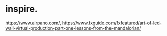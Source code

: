 # inspire.
https://www.airpano.com/, https://www.fxguide.com/fxfeatured/art-of-led-wall-virtual-production-part-one-lessons-from-the-mandalorian/
